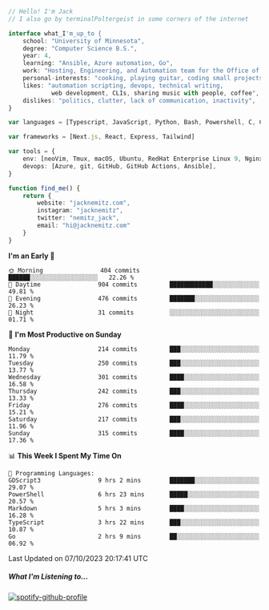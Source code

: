 ```typescript
// Hello! I'm Jack
// I also go by terminalPoltergeist in some corners of the internet

interface what_I'm_up_to {
    school: "University of Minnesota",
    degree: "Computer Science B.S.",
    year: 4,
    learning: "Ansible, Azure automation, Go",
    work: "Hosting, Engineering, and Automation team for the Office of Information Technology at UMN",
    personal-interests: "cooking, playing guitar, coding small projects",
    likes: "automation scripting, devops, technical writing,
            web development, CLIs, sharing music with people, coffee",
    dislikes: "politics, clutter, lack of communication, inactivity",
}

var languages = [Typescript, JavaScript, Python, Bash, Powershell, C, C++, HTML, CSS]

var frameworks = [Next.js, React, Express, Tailwind]

var tools = {
    env: [neoVim, Tmux, macOS, Ubuntu, RedHat Enterprise Linux 9, Nginx, DigitalOcean, Cloudflare],
    devops: [Azure, git, GitHub, GitHub Actions, Ansible],
}

function find_me() {
    return {
        website: "jacknemitz.com",
        instagram: "jacknemitz",
        twitter: "nemitz_jack",
        email: "hi@jacknemitz.com"
    }
}
```

<!--START_SECTION:waka-->
**I'm an Early 🐤** 

```text
🌞 Morning                404 commits         ██████░░░░░░░░░░░░░░░░░░░   22.26 % 
🌆 Daytime                904 commits         ████████████░░░░░░░░░░░░░   49.81 % 
🌃 Evening                476 commits         ███████░░░░░░░░░░░░░░░░░░   26.23 % 
🌙 Night                  31 commits          ░░░░░░░░░░░░░░░░░░░░░░░░░   01.71 % 
```
📅 **I'm Most Productive on Sunday** 

```text
Monday                   214 commits         ███░░░░░░░░░░░░░░░░░░░░░░   11.79 % 
Tuesday                  250 commits         ███░░░░░░░░░░░░░░░░░░░░░░   13.77 % 
Wednesday                301 commits         ████░░░░░░░░░░░░░░░░░░░░░   16.58 % 
Thursday                 242 commits         ███░░░░░░░░░░░░░░░░░░░░░░   13.33 % 
Friday                   276 commits         ████░░░░░░░░░░░░░░░░░░░░░   15.21 % 
Saturday                 217 commits         ███░░░░░░░░░░░░░░░░░░░░░░   11.96 % 
Sunday                   315 commits         ████░░░░░░░░░░░░░░░░░░░░░   17.36 % 
```


📊 **This Week I Spent My Time On** 

```text
💬 Programming Languages: 
GDScript3                9 hrs 2 mins        ███████░░░░░░░░░░░░░░░░░░   29.07 % 
PowerShell               6 hrs 23 mins       █████░░░░░░░░░░░░░░░░░░░░   20.57 % 
Markdown                 5 hrs 3 mins        ████░░░░░░░░░░░░░░░░░░░░░   16.28 % 
TypeScript               3 hrs 22 mins       ███░░░░░░░░░░░░░░░░░░░░░░   10.87 % 
Go                       2 hrs 9 mins        ██░░░░░░░░░░░░░░░░░░░░░░░   06.92 % 
```


 Last Updated on 07/10/2023 20:17:41 UTC
<!--END_SECTION:waka-->

##### What I'm Listening to...

[![spotify-github-profile](https://spotify-github-profile.vercel.app/api/view?uid=jack.nemitz&cover_image=true&show_offline=true&bar_color=53b14f&bar_color_cover=false&background_color=121212FF)](https://spotify-github-profile.vercel.app/api/view?uid=jack.nemitz&redirect=true)

